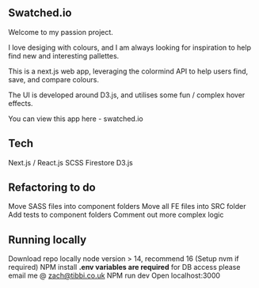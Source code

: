 ## Swatched.io

Welcome to my passion project.

I love desiging with colours, and I am always looking for inspiration to help find new and interesting pallettes.

This is a next.js web app, leveraging the colormind API to help users find, save, and compare colours.

The UI is developed around D3.js, and utilises some fun / complex hover effects.

You can view this app here - swatched.io

## Tech

Next.js / React.js
SCSS
Firestore
D3.js

## Refactoring to do

Move SASS files into component folders
Move all FE files into SRC folder
Add tests to component folders
Comment out more complex logic

## Running locally

Download repo locally
node version > 14, recommend 16 (Setup nvm if required)
NPM install
**.env variables are required** for DB access please email me @ zach@tibbi.co.uk
NPM run dev
Open localhost:3000
